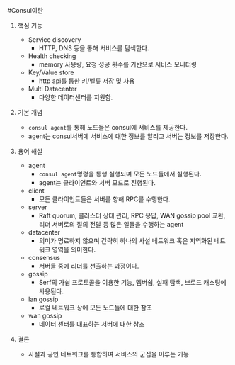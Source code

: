 #Consul이란


1. 핵심 기능

    * Service discovery
        * HTTP, DNS 등을 통해 서비스를 탐색한다.
    * Health checking
        * memory 사용량, 요청 성공 횟수를 기반으로 서비스 모니터링
    * Key/Value store
        * http api를 통한 키/벨류 저장 및 사용
    * Multi Datacenter
        * 다양한 데이터센터를 지원함.

2. 기본 개념

    * `consul agent`를 통해 노드들은 consul에 서비스를 제공한다.
    * agent는 consul서버에 서비스에 대한 정보를 알리고 서버는 정보를 저장한다.


3. 용어 해설

    * agent
        * `consul agent`명령을 통행 실행되며 모든 노드들에서 실행된다.
        * agent는 클라이언트와 서버 모드로 진행된다.
    * client
        * 모든 클라이언트들은 서버를 향해 RPC를 수행한다.
    * server
        * Raft quorum, 클러스터 상태 관리, RPC 응답, WAN gossip pool 교환, 리더 서버로의 질의 전달 등 많은 일들을 수행하는 agent
    * datacenter
        * 의미가 명료하지 않으며 간략히 하나의 사설 네트워크 혹은 지역화된 네트워크 영역을 의미한다.
    * consensus
        * 서버들 중에 리더를 선출하는 과정이다.
    * gossip
        * Serf의 가쉽 프로토콜을 이용한 기능, 멤버쉽, 실패 탐색, 브로드 캐스팅에 사용된다.
    * lan gossip
        * 로컬 네트워크 상에 모든 노드들에 대한 참조
    * wan gossip
        * 데이터 센터를 대표하는 서버에 대한 참조


4. 결론
    
    * 사설과 공인 네트워크를 통합하여 서비스의 군집을 이루는 기능



        

    
        
        
